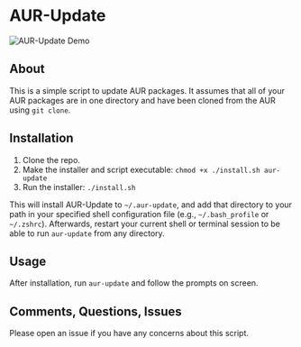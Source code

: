 # AUR-Update

![AUR-Update Demo](https://i.imgur.com/pDaYecW.gif)

## About

This is a simple script to update AUR packages. It assumes that all of your AUR packages are in one directory and have been cloned from the AUR using ```git clone```.

## Installation

1. Clone the repo.
2. Make the installer and script executable: `chmod +x ./install.sh aur-update`
3. Run the installer: `./install.sh`

This will install AUR-Update to `~/.aur-update`, and add that directory to your path in your specified shell configuration file (e.g., `~/.bash_profile` or `~/.zshrc`). Afterwards, restart your current shell or terminal session to be able to run `aur-update` from any directory.

## Usage

After installation, run `aur-update` and follow the prompts on screen.

## Comments, Questions, Issues

Please open an issue if you have any concerns about this script.